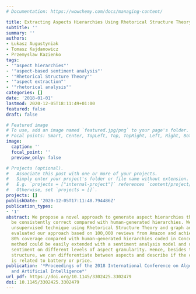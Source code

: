 ```yaml
---
# Documentation: https://wowchemy.com/docs/managing-content/

title: Extracting Aspects Hierarchies Using Rhetorical Structure Theory
subtitle: ''
summary: ''
authors:
- Łukasz Augustyniak
- Tomasz Kajdanowicz
- Przemyslaw Kazienko
tags:
- '"aspect hierarchies"'
- '"aspect-based sentiment analysis"'
- '"Rhetorical Structure Theory"'
- '"aspect extraction"'
- '"rhetorical analysis"'
categories: []
date: '2018-01-01'
lastmod: 2020-12-05T18:11:49+01:00
featured: false
draft: false

# Featured image
# To use, add an image named `featured.jpg/png` to your page's folder.
# Focal points: Smart, Center, TopLeft, Top, TopRight, Left, Right, BottomLeft, Bottom, BottomRight.
image:
  caption: ''
  focal_point: ''
  preview_only: false

# Projects (optional).
#   Associate this post with one or more of your projects.
#   Simply enter your project's folder or file name without extension.
#   E.g. `projects = ["internal-project"]` references `content/project/deep-learning/index.md`.
#   Otherwise, set `projects = []`.
projects: []
publishDate: '2020-12-05T17:11:48.794486Z'
publication_types:
- '1'
abstract: We propose a novel approach to generate aspect hierarchies that proved to
  be consistently correct compared with human-generated hierarchies. We present an
  unsupervised technique using Rhetorical Structure Theory and graph analysis. We
  evaluated our approach based on 100,000 reviews from Amazon and achieved an astonishing
  80% coverage compared with human-generated hierarchies coded in ConceptNet. The
  method could be easily extended with a sentiment analysis model and used to describe
  sentiment on different levels of aspect granularity. Hence, besides the flat aspect
  structure, we can differentiate between aspects and describe if the charging aspect
  is related to battery or price.
publication: '*Proceedings of the 2018 International Conference on Algorithms, Computing
  and Artificial Intelligence*'
url_pdf: https://doi.org/10.1145/3302425.3302479
doi: 10.1145/3302425.3302479
---
```

